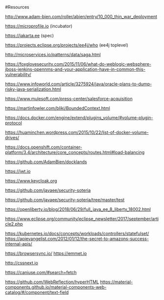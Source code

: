 #Resources

http://www.adam-bien.com/roller/abien/entry/10_000_thin_war_deployment

https://microprofile.io (incubator)

https://jakarta.ee (spec)

https://projects.eclipse.org/projects/ee4j/who (ee4j toplevel)

http://microservices.io/patterns/data/saga.html

https://foxglovesecurity.com/2015/11/06/what-do-weblogic-websphere-jboss-jenkins-opennms-and-your-application-have-in-common-this-vulnerability/

https://www.infoworld.com/article/3275924/java/oracle-plans-to-dump-risky-java-serialization.html

https://www.mulesoft.com/press-center/salesforce-acquisition

https://martinfowler.com/bliki/BoundedContext.html

https://docs.docker.com/engine/extend/plugins_volume/#volume-plugin-protocol

https://huaminchen.wordpress.com/2015/10/22/list-of-docker-volume-drives/

https://docs.openshift.com/container-platform/3.4/architecture/core_concepts/routes.html#load-balancing

https://github.com/AdamBien/docklands

https://jwt.io

https://www.keycloak.org

https://github.com/javaee/security-soteria

https://github.com/javaee/security-soteria/tree/master/test

https://openliberty.io/blog/2018/06/29/full_java_ee_8_liberty_18002.html

https://www.eclipse.org/community/eclipse_newsletter/2017/september/article2.php

https://kubernetes.io/docs/concepts/workloads/controllers/statefulset/
https://apievangelist.com/2012/01/12/the-secret-to-amazons-success-internal-apis/

https://browsersync.io/
https://emmet.io

http://cssnext.io

https://caniuse.com/#search=fetch

https://github.com/WebReflection/hyperHTML
https://material-components.github.io/material-components-web-catalog/#/component/text-field
